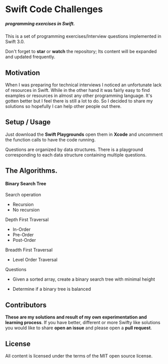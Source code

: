 # Swift Code Challenges
##### programming exercises in Swift.
This is a set of programming exercises/Interview questions implemented in Swift 3.0.

Don't forget to **star** or **watch** the repository; Its content will be expanded and updated frequently.

## Motivation

When I was preparing for technical interviews I noticed an unfortunate lack of resources in Swift.
While in the other hand it was fairly easy to find examples or resources in almost any other programming language. It's gotten better but I feel there is still a lot to do. So I decided to share my solutions so hopefully I can help other people out there.

## Setup / Usage

Just download the **Swift Playgrounds** open them in **Xcode** and uncomment the function calls to have the code running.

Questions are organized by data structures. There is a playground corresponding to each data structure containing multiple questions.

## The Algorithms.
#### Binary Search Tree
Search operation
- Recursion
- No recursion

Depth First Traversal
- In-Order
- Pre-Order
- Post-Order

Breadth First Traversal
- Level Order Traversal

Questions
- Given a sorted array, create a binary search tree with minimal height

- Determine if a binary tree is balanced



## Contributors

**These are my solutions and result of my own experimentation and learning process**. If you have better, different or more Swifty like solutions you would like to share **open an issue** and please open a **pull request**.

## License

All content is licensed under the terms of the MIT open source license.
